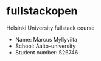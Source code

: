 # fullstackopen
Helsinki University fullstack course

* Name: Marcus Myllyviita
* School: Aalto-university
* Student number: 526746



